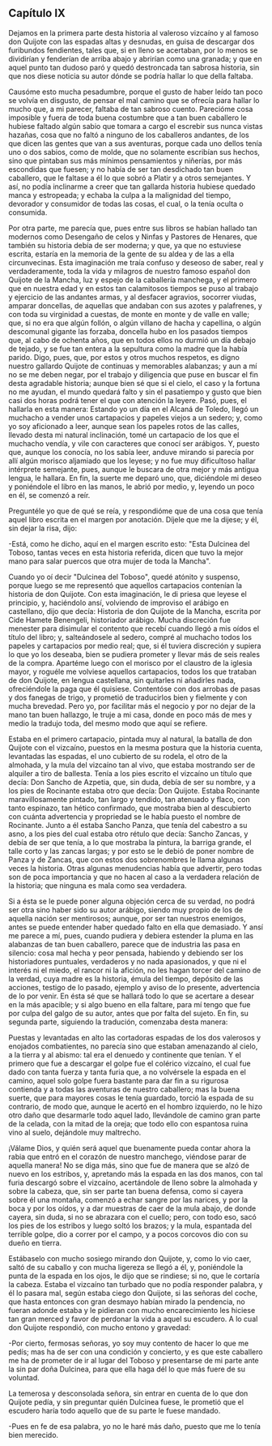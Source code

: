 Capítulo IX
-----------

Dejamos en la primera parte desta historia al valeroso vizcaíno y al famoso don Quijote con las espadas altas y desnudas, en guisa de descargar dos furibundos fendientes, tales que, si en lleno se acertaban, por lo menos se dividirían y fenderían de arriba abajo y abrirían como una granada; y que en aquel punto tan dudoso paró y quedó destroncada tan sabrosa historia, sin que nos diese noticia su autor dónde se podría hallar lo que della faltaba.

Causóme esto mucha pesadumbre, porque el gusto de haber leído tan poco se volvía en disgusto, de pensar el mal camino que se ofrecía para hallar lo mucho que, a mi parecer, faltaba de tan sabroso cuento. Parecióme cosa imposible y fuera de toda buena costumbre que a tan buen caballero le hubiese faltado algún sabio que tomara a cargo el escrebir sus nunca vistas hazañas, cosa que no faltó a ninguno de los caballeros andantes, de los que dicen las gentes que van a sus aventuras, porque cada uno dellos tenía uno o dos sabios, como de molde, que no solamente escribían sus hechos, sino que pintaban sus más mínimos pensamientos y niñerías, por más escondidas que fuesen; y no había de ser tan desdichado tan buen caballero, que le faltase a él lo que sobró a Platir y a otros semejantes. Y así, no podía inclinarme a creer que tan gallarda historia hubiese quedado manca y estropeada; y echaba la culpa a la malignidad del tiempo, devorador y consumidor de todas las cosas, el cual, o la tenía oculta o consumida.

Por otra parte, me parecía que, pues entre sus libros se habían hallado tan modernos como Desengaño de celos y Ninfas y Pastores de Henares, que también su historia debía de ser moderna; y que, ya que no estuviese escrita, estaría en la memoria de la gente de su aldea y de las a ella circunvecinas. Esta imaginación me traía confuso y deseoso de saber, real y verdaderamente, toda la vida y milagros de nuestro famoso español don Quijote de la Mancha, luz y espejo de la caballería manchega, y el primero que en nuestra edad y en estos tan calamitosos tiempos se puso al trabajo y ejercicio de las andantes armas, y al desfacer agravios, socorrer viudas, amparar doncellas, de aquellas que andaban con sus azotes y palafrenes, y con toda su virginidad a cuestas, de monte en monte y de valle en valle; que, si no era que algún follón, o algún villano de hacha y capellina, o algún descomunal gigante las forzaba, doncella hubo en los pasados tiempos que, al cabo de ochenta años, que en todos ellos no durmió un día debajo de tejado, y se fue tan entera a la sepultura como la madre que la había parido. Digo, pues, que, por estos y otros muchos respetos, es digno nuestro gallardo Quijote de continuas y memorables alabanzas; y aun a mí no se me deben negar, por el trabajo y diligencia que puse en buscar el fin desta agradable historia; aunque bien sé que si el cielo, el caso y la fortuna no me ayudan, el mundo quedará falto y sin el pasatiempo y gusto que bien casi dos horas podrá tener el que con atención la leyere. Pasó, pues, el hallarla en esta manera: Estando yo un día en el Alcaná de Toledo, llegó un muchacho a vender unos cartapacios y papeles viejos a un sedero; y, como yo soy aficionado a leer, aunque sean los papeles rotos de las calles, llevado desta mi natural inclinación, tomé un cartapacio de los que el muchacho vendía, y vile con caracteres que conocí ser arábigos. Y, puesto que, aunque los conocía, no los sabía leer, anduve mirando si parecía por allí algún morisco aljamiado que los leyese; y no fue muy dificultoso hallar intérprete semejante, pues, aunque le buscara de otra mejor y más antigua lengua, le hallara. En fin, la suerte me deparó uno, que, diciéndole mi deseo y poniéndole el libro en las manos, le abrió por medio, y, leyendo un poco en él, se comenzó a reír.

Preguntéle yo que de qué se reía, y respondióme que de una cosa que tenía aquel libro escrita en el margen por anotación. Díjele que me la dijese; y él, sin dejar la risa, dijo:

-Está, como he dicho, aquí en el margen escrito esto: "Esta Dulcinea del Toboso, tantas veces en esta historia referida, dicen que tuvo la mejor mano para salar puercos que otra mujer de toda la Mancha".

Cuando yo oí decir "Dulcinea del Toboso", quedé atónito y suspenso, porque luego se me representó que aquellos cartapacios contenían la historia de don Quijote. Con esta imaginación, le di priesa que leyese el principio, y, haciéndolo ansí, volviendo de improviso el arábigo en castellano, dijo que decía: Historia de don Quijote de la Mancha, escrita por Cide Hamete Benengeli, historiador arábigo. Mucha discreción fue menester para disimular el contento que recebí cuando llegó a mis oídos el título del libro; y, salteándosele al sedero, compré al muchacho todos los papeles y cartapacios por medio real; que, si él tuviera discreción y supiera lo que yo los deseaba, bien se pudiera prometer y llevar más de seis reales de la compra. Apartéme luego con el morisco por el claustro de la iglesia mayor, y roguéle me volviese aquellos cartapacios, todos los que trataban de don Quijote, en lengua castellana, sin quitarles ni añadirles nada, ofreciéndole la paga que él quisiese. Contentóse con dos arrobas de pasas y dos fanegas de trigo, y prometió de traducirlos bien y fielmente y con mucha brevedad. Pero yo, por facilitar más el negocio y por no dejar de la mano tan buen hallazgo, le truje a mi casa, donde en poco más de mes y medio la tradujo toda, del mesmo modo que aquí se refiere.

Estaba en el primero cartapacio, pintada muy al natural, la batalla de don Quijote con el vizcaíno, puestos en la mesma postura que la historia cuenta, levantadas las espadas, el uno cubierto de su rodela, el otro de la almohada, y la mula del vizcaíno tan al vivo, que estaba mostrando ser de alquiler a tiro de ballesta. Tenía a los pies escrito el vizcaíno un título que decía: Don Sancho de Azpetia, que, sin duda, debía de ser su nombre, y a los pies de Rocinante estaba otro que decía: Don Quijote. Estaba Rocinante maravillosamente pintado, tan largo y tendido, tan atenuado y flaco, con tanto espinazo, tan hético confirmado, que mostraba bien al descubierto con cuánta advertencia y propriedad se le había puesto el nombre de Rocinante. Junto a él estaba Sancho Panza, que tenía del cabestro a su asno, a los pies del cual estaba otro rétulo que decía: Sancho Zancas, y debía de ser que tenía, a lo que mostraba la pintura, la barriga grande, el talle corto y las zancas largas; y por esto se le debió de poner nombre de Panza y de Zancas, que con estos dos sobrenombres le llama algunas veces la historia. Otras algunas menudencias había que advertir, pero todas son de poca importancia y que no hacen al caso a la verdadera relación de la historia; que ninguna es mala como sea verdadera.

Si a ésta se le puede poner alguna objeción cerca de su verdad, no podrá ser otra sino haber sido su autor arábigo, siendo muy propio de los de aquella nación ser mentirosos; aunque, por ser tan nuestros enemigos, antes se puede entender haber quedado falto en ella que demasiado. Y ansí me parece a mí, pues, cuando pudiera y debiera estender la pluma en las alabanzas de tan buen caballero, parece que de industria las pasa en silencio: cosa mal hecha y peor pensada, habiendo y debiendo ser los historiadores puntuales, verdaderos y no nada apasionados, y que ni el interés ni el miedo, el rancor ni la afición, no les hagan torcer del camino de la verdad, cuya madre es la historia, émula del tiempo, depósito de las acciones, testigo de lo pasado, ejemplo y aviso de lo presente, advertencia de lo por venir. En ésta sé que se hallará todo lo que se acertare a desear en la más apacible; y si algo bueno en ella faltare, para mí tengo que fue por culpa del galgo de su autor, antes que por falta del sujeto. En fin, su segunda parte, siguiendo la tradución, comenzaba desta manera:

Puestas y levantadas en alto las cortadoras espadas de los dos valerosos y enojados combatientes, no parecía sino que estaban amenazando al cielo, a la tierra y al abismo: tal era el denuedo y continente que tenían. Y el primero que fue a descargar el golpe fue el colérico vizcaíno, el cual fue dado con tanta fuerza y tanta furia que, a no volvérsele la espada en el camino, aquel solo golpe fuera bastante para dar fin a su rigurosa contienda y a todas las aventuras de nuestro caballero; mas la buena suerte, que para mayores cosas le tenía guardado, torció la espada de su contrario, de modo que, aunque le acertó en el hombro izquierdo, no le hizo otro daño que desarmarle todo aquel lado, llevándole de camino gran parte de la celada, con la mitad de la oreja; que todo ello con espantosa ruina vino al suelo, dejándole muy maltrecho.

¡Válame Dios, y quién será aquel que buenamente pueda contar ahora la rabia que entró en el corazón de nuestro manchego, viéndose parar de aquella manera! No se diga más, sino que fue de manera que se alzó de nuevo en los estribos, y, apretando más la espada en las dos manos, con tal furia descargó sobre el vizcaíno, acertándole de lleno sobre la almohada y sobre la cabeza, que, sin ser parte tan buena defensa, como si cayera sobre él una montaña, comenzó a echar sangre por las narices, y por la boca y por los oídos, y a dar muestras de caer de la mula abajo, de donde cayera, sin duda, si no se abrazara con el cuello; pero, con todo eso, sacó los pies de los estribos y luego soltó los brazos; y la mula, espantada del terrible golpe, dio a correr por el campo, y a pocos corcovos dio con su dueño en tierra.

Estábaselo con mucho sosiego mirando don Quijote, y, como lo vio caer, saltó de su caballo y con mucha ligereza se llegó a él, y, poniéndole la punta de la espada en los ojos, le dijo que se rindiese; si no, que le cortaría la cabeza. Estaba el vizcaíno tan turbado que no podía responder palabra, y él lo pasara mal, según estaba ciego don Quijote, si las señoras del coche, que hasta entonces con gran desmayo habían mirado la pendencia, no fueran adonde estaba y le pidieran con mucho encarecimiento les hiciese tan gran merced y favor de perdonar la vida a aquel su escudero. A lo cual don Quijote respondió, con mucho entono y gravedad:

-Por cierto, fermosas señoras, yo soy muy contento de hacer lo que me pedís; mas ha de ser con una condición y concierto, y es que este caballero me ha de prometer de ir al lugar del Toboso y presentarse de mi parte ante la sin par doña Dulcinea, para que ella haga dél lo que más fuere de su voluntad.

La temerosa y desconsolada señora, sin entrar en cuenta de lo que don Quijote pedía, y sin preguntar quién Dulcinea fuese, le prometió que el escudero haría todo aquello que de su parte le fuese mandado.

-Pues en fe de esa palabra, yo no le haré más daño, puesto que me lo tenía bien merecido.
